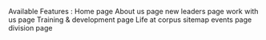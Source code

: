 Available Features :
Home page
About us page
new leaders page
work with us page
Training & development page
Life at corpus
sitemap
events page
division page

